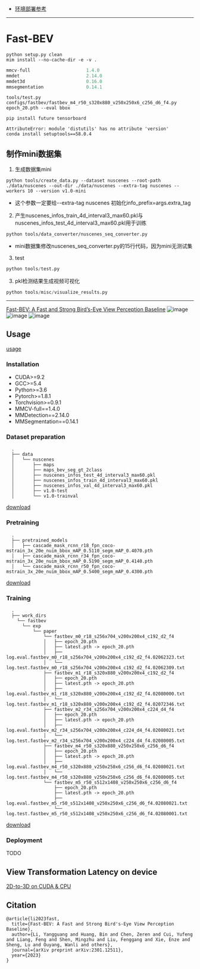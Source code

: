 + [环境部署参考](https://blog.csdn.net/h904798869/article/details/130317240?spm=1001.2014.3001.5502)

---

# Fast-BEV

~~~
python setup.py clean
mim install --no-cache-dir -e -v .
~~~


~~~python
mmcv-full                     1.4.0
mmdet                         2.14.0
mmdet3d                       0.16.0 
mmsegmentation                0.14.1
~~~

~~~
tools/test.py configs/fastbev/fastbev_m4_r50_s320x880_v250x250x6_c256_d6_f4.py epoch_20.pth --eval bbox
~~~


~~~
pip install future tensorboard
~~~

~~~
AttributeError: module 'distutils' has no attribute 'version' 
conda install setuptools==58.0.4
~~~

## 制作mini数据集

1. 生成数据集mini
~~~
python tools/create_data.py --dataset nuscenes --root-path ./data/nuscenes --out-dir ./data/nuscenes --extra-tag nuscenes --workers 10 --version v1.0-mini
~~~

+ 这个参数一定要给--extra-tag nuscenes 初始化info_prefix=args.extra_tag

2. 产生nuscenes_infos_train_4d_interval3_max60.pkl与nuscenes_infos_test_4d_interval3_max60.pkl用于训练

~~~
python tools/data_converter/nuscenes_seq_converter.py
~~~

+ mini数据集修改nuscenes_seq_converter.py的15行代码，因为mini无测试集


3. test
~~~python
python tools/test.py
~~~

3. pkl检测结果生成视频可视化

~~~python
python tools/misc/visualize_results.py
~~~

---

[Fast-BEV: A Fast and Strong Bird’s-Eye View Perception Baseline](https://arxiv.org/abs/2301.12511)
![image](https://github.com/Sense-GVT/Fast-BEV/blob/main/fast-bev++.png)
![image](https://github.com/Sense-GVT/Fast-BEV/blob/main/benchmark_setting.png)
![image](https://github.com/Sense-GVT/Fast-BEV/blob/main/benchmark.png)

## Usage

[usage](https://github.com/Sense-GVT/Fast-BEV/blob/dev/tools/fastbev_run.sh)

### Installation

* CUDA>=9.2
* GCC>=5.4
* Python>=3.6
* Pytorch>=1.8.1
* Torchvision>=0.9.1
* MMCV-full==1.4.0
* MMDetection==2.14.0
* MMSegmentation==0.14.1


### Dataset preparation

```
  .
  ├── data
  │   └── nuscenes
  │       ├── maps
  │       ├── maps_bev_seg_gt_2class
  │       ├── nuscenes_infos_test_4d_interval3_max60.pkl
  │       ├── nuscenes_infos_train_4d_interval3_max60.pkl
  │       ├── nuscenes_infos_val_4d_interval3_max60.pkl
  │       ├── v1.0-test
  │       └── v1.0-trainval
```

[download](https://drive.google.com/drive/folders/10KyLm0xW3QiLhAefxBbXR-Hw_7nel_tm?usp=sharing)

### Pretraining

```
  .
  ├── pretrained_models
  │   ├── cascade_mask_rcnn_r18_fpn_coco-mstrain_3x_20e_nuim_bbox_mAP_0.5110_segm_mAP_0.4070.pth
  │   ├── cascade_mask_rcnn_r34_fpn_coco-mstrain_3x_20e_nuim_bbox_mAP_0.5190_segm_mAP_0.4140.pth
  │   └── cascade_mask_rcnn_r50_fpn_coco-mstrain_3x_20e_nuim_bbox_mAP_0.5400_segm_mAP_0.4300.pth
```

[download](https://drive.google.com/drive/folders/19BD4totDHtwnHtOqTdn0xYJh7stwYd9l?usp=sharing)

### Training

```
  .
  ├── work_dirs
    └── fastbev
      └── exp
          └── paper
              └── fastbev_m0_r18_s256x704_v200x200x4_c192_d2_f4
              │   ├── epoch_20.pth
              │   ├── latest.pth -> epoch_20.pth
              │   ├── log.eval.fastbev_m0_r18_s256x704_v200x200x4_c192_d2_f4.02062323.txt
              │   └── log.test.fastbev_m0_r18_s256x704_v200x200x4_c192_d2_f4.02062309.txt
              ├── fastbev_m1_r18_s320x880_v200x200x4_c192_d2_f4
              │   ├── epoch_20.pth
              │   ├── latest.pth -> epoch_20.pth
              │   ├── log.eval.fastbev_m1_r18_s320x880_v200x200x4_c192_d2_f4.02080000.txt
              │   └── log.test.fastbev_m1_r18_s320x880_v200x200x4_c192_d2_f4.02072346.txt
              ├── fastbev_m2_r34_s256x704_v200x200x4_c224_d4_f4
              │   ├── epoch_20.pth
              │   ├── latest.pth -> epoch_20.pth
              │   ├── log.eval.fastbev_m2_r34_s256x704_v200x200x4_c224_d4_f4.02080021.txt
              │   └── log.test.fastbev_m2_r34_s256x704_v200x200x4_c224_d4_f4.02080005.txt
              ├── fastbev_m4_r50_s320x880_v250x250x6_c256_d6_f4
              │   ├── epoch_20.pth
              │   ├── latest.pth -> epoch_20.pth
              │   ├── log.eval.fastbev_m4_r50_s320x880_v250x250x6_c256_d6_f4.02080021.txt
              │   └── log.test.fastbev_m4_r50_s320x880_v250x250x6_c256_d6_f4.02080005.txt
              └── fastbev_m5_r50_s512x1408_v250x250x6_c256_d6_f4
                  ├── epoch_20.pth
                  ├── latest.pth -> epoch_20.pth
                  ├── log.eval.fastbev_m5_r50_s512x1408_v250x250x6_c256_d6_f4.02080021.txt
                  └── log.test.fastbev_m5_r50_s512x1408_v250x250x6_c256_d6_f4.02080001.txt
```

[download](https://drive.google.com/drive/folders/1Ja9mqOE0iGPysVxmLSrZyUoCEBYu5fMH?usp=sharing)

### Deployment
TODO

## View Transformation Latency on device
[2D-to-3D on CUDA & CPU](https://github.com/Sense-GVT/Fast-BEV/tree/dev/script/view_tranform_cuda)

## Citation
```
@article{li2023fast,
  title={Fast-BEV: A Fast and Strong Bird's-Eye View Perception Baseline},
  author={Li, Yangguang and Huang, Bin and Chen, Zeren and Cui, Yufeng and Liang, Feng and Shen, Mingzhu and Liu, Fenggang and Xie, Enze and Sheng, Lu and Ouyang, Wanli and others},
  journal={arXiv preprint arXiv:2301.12511},
  year={2023}
}
```
